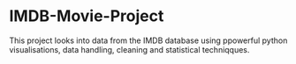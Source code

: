 # IMDB-Movie-Project
This project looks into data from the IMDB database using ppowerful python visualisations, data handling, cleaning and statistical techniqques.
